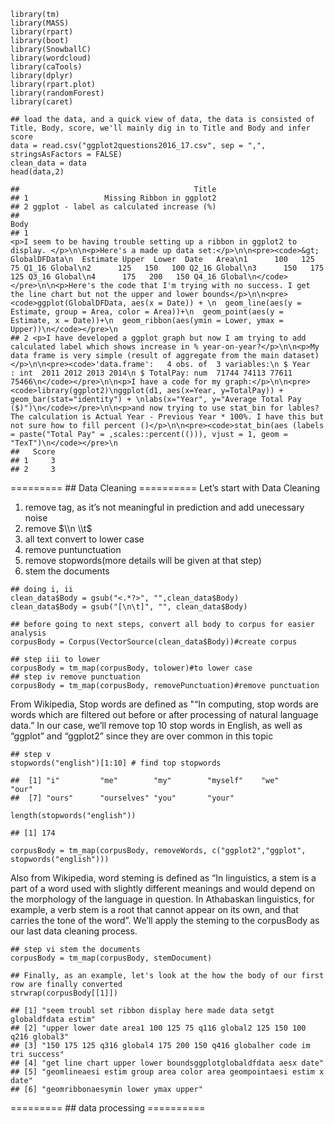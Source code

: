     library(tm)
    library(MASS)
    library(rpart)
    library(boot)
    library(SnowballC)
    library(wordcloud)
    library(caTools)
    library(dplyr)
    library(rpart.plot)
    library(randomForest)
    library(caret)

    ## load the data, and a quick view of data, the data is consisted of Title, Body, score, we'll mainly dig in to Title and Body and infer score
    data = read.csv("ggplot2questions2016_17.csv", sep = ",", stringsAsFactors = FALSE)
    clean_data = data
    head(data,2)

    ##                                       Title
    ## 1                 Missing Ribbon in ggplot2
    ## 2 ggplot - label as calculated increase (%)
    ##                                                                                                                                                                                                                                                                                                                                                                                                                                                                                                                                                                                                                                                                                                                                                                                                                                                             Body
    ## 1                                                                                                                                                 <p>I seem to be having trouble setting up a ribbon in ggplot2 to display. </p>\n\n<p>Here's a made up data set:</p>\n\n<pre><code>&gt; GlobalDFData\n  Estimate Upper  Lower  Date   Area\n1      100   125    75 Q1_16 Global\n2      125   150   100 Q2_16 Global\n3      150   175   125 Q3_16 Global\n4      175   200   150 Q4_16 Global\n</code></pre>\n\n<p>Here's the code that I'm trying with no success. I get the line chart but not the upper and lower bounds</p>\n\n<pre><code>ggplot(GlobalDFData, aes(x = Date)) + \n  geom_line(aes(y = Estimate, group = Area, color = Area))+\n  geom_point(aes(y = Estimate, x = Date))+\n  geom_ribbon(aes(ymin = Lower, ymax = Upper))\n</code></pre>\n
    ## 2 <p>I have developed a ggplot graph but now I am trying to add calculated label which shows increase in % year-on-year?</p>\n\n<p>My data frame is very simple (result of aggregate from the main dataset)</p>\n\n<pre><code>'data.frame':   4 obs. of  3 variables:\n $ Year    : int  2011 2012 2013 2014\n $ TotalPay: num  71744 74113 77611 75466\n</code></pre>\n\n<p>I have a code for my graph:</p>\n\n<pre><code>library(ggplot2)\nggplot(d1, aes(x=Year, y=TotalPay)) + geom_bar(stat="identity") + \nlabs(x="Year", y="Average Total Pay ($)")\n</code></pre>\n\n<p>and now trying to use stat_bin for lables? The calculation is Actual Year - Previous Year * 100%. I have this but not sure how to fill percent ()</p>\n\n<pre><code>stat_bin(aes (labels = paste("Total Pay" = ,scales::percent(())), vjust = 1, geom = "TexT")\n</code></pre>\n
    ##   Score
    ## 1     3
    ## 2     3

========= \#\# Data Cleaning ========== Let’s start with Data Cleaning

1.  remove
    <html>
    tag, as it’s not meaningful in prediction and add unecessary noise
    <br/>
2.  remove $\\n \\t$ <br/>
3.  all text convert to lower case <br/>
4.  remove puntunctuation <br/>
5.  remove stopwords(more details will be given at that step) <br/>
6.  stem the documents <br/>

<!-- -->

    ## doing i, ii
    clean_data$Body = gsub("<.*?>", "",clean_data$Body)
    clean_data$Body = gsub("[\n\t]", "", clean_data$Body)

    ## before going to next steps, convert all body to corpus for easier analysis
    corpusBody = Corpus(VectorSource(clean_data$Body))#create corpus

    ## step iii to lower
    corpusBody = tm_map(corpusBody, tolower)#to lower case
    ## step iv remove punctuation
    corpusBody = tm_map(corpusBody, removePunctuation)#remove punctuation

From Wikipedia, Stop words are defined as "“In computing, stop words are
words which are filtered out before or after processing of natural
language data.” In our case, we’ll remove top 10 stop words in English,
as well as “ggplot” and “ggplot2” since they are over common in this
topic

    ## step v 
    stopwords("english")[1:10] # find top stopwords

    ##  [1] "i"         "me"        "my"        "myself"    "we"        "our"      
    ##  [7] "ours"      "ourselves" "you"       "your"

    length(stopwords("english"))

    ## [1] 174

    corpusBody = tm_map(corpusBody, removeWords, c("ggplot2","ggplot", stopwords("english")))

Also from Wikipedia, word steming is defined as “In linguistics, a stem
is a part of a word used with slightly different meanings and would
depend on the morphology of the language in question. In Athabaskan
linguistics, for example, a verb stem is a root that cannot appear on
its own, and that carries the tone of the word”. We’ll apply the steming
to the corpusBody as our last data cleaning process.

    ## step vi stem the documents
    corpusBody = tm_map(corpusBody, stemDocument)

    ## Finally, as an example, let's look at the how the body of our first row are finally converted 
    strwrap(corpusBody[[1]])

    ## [1] "seem troubl set ribbon display here made data setgt globaldfdata estim" 
    ## [2] "upper lower date area1 100 125 75 q116 global2 125 150 100 q216 global3"
    ## [3] "150 175 125 q316 global4 175 200 150 q416 globalher code im tri success"
    ## [4] "get line chart upper lower boundsggplotglobaldfdata aesx date"          
    ## [5] "geomlineaesi estim group area color area geompointaesi estim x date"    
    ## [6] "geomribbonaesymin lower ymax upper"

========= \#\# data processing ==========

